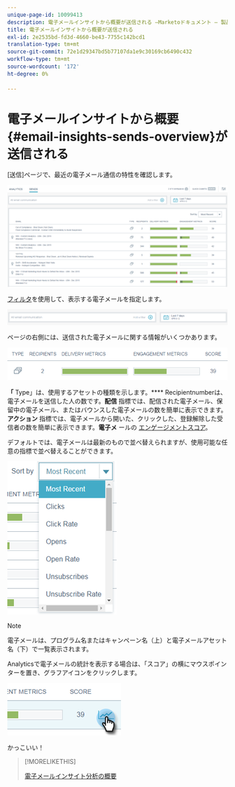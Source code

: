 ```yaml
---
unique-page-id: 10099413
description: 電子メールインサイトから概要が送信される —Marketoドキュメント — 製品ドキュメント
title: 電子メールインサイトから概要が送信される
exl-id: 2e2535bd-fd3d-4660-be43-7755c142bcd1
translation-type: tm+mt
source-git-commit: 72e1d29347bd5b77107da1e9c30169cb6490c432
workflow-type: tm+mt
source-wordcount: '172'
ht-degree: 0%

---
```


# 電子メールインサイトから概要{#email-insights-sends-overview}が送信される

[送信]ページで、最近の電子メール通信の特性を確認します。

![](assets/one.png)

[フィルタ](/help/marketo/product-docs/reporting/email-insights/filtering-in-email-insights.md)を使用して、表示する電子メールを指定します。

![](assets/filtering.png)

ページの右側には、送信された電子メールに関する情報がいくつかあります。

![](assets/two-1.png)

**「** Type」は、使用するアセットの種類を示します。**** Recipientnumberは、電子メールを送信した人の数です。**配信** 指標では、配信された電子メール、保留中の電子メール、またはバウンスした電子メールの数を簡単に表示できます。\
**アクション** 指標では、電子メールから開いた、クリックした、登録解除した受信者の数を簡単に表示できます。**電子メ** ールの [エンゲージメントスコア](/help/marketo/product-docs/email-marketing/drip-nurturing/reports-and-notifications/understanding-the-engagement-score.md)。

デフォルトでは、電子メールは最新のもので並べ替えられますが、使用可能な任意の指標で並べ替えることができます。

![](assets/three-1.png)

>[!NOTE]
>
>電子メールは、プログラム名またはキャンペーン名（上）と電子メールアセット名（下）で一覧表示されます。

Analyticsで電子メールの統計を表示する場合は、「スコア」の横にマウスポインターを置き、グラフアイコンをクリックします。

![](assets/five.png)

かっこいい！

>[!MORELIKETHIS]
>
>[電子メールインサイト分析の概要](/help/marketo/product-docs/reporting/email-insights/email-insights-analytics-overview.md)
